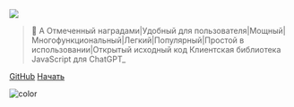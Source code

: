 <!-- _coverpage.md -->

<img class="logo" src="https://cdn.jsdelivr.net/gh/KudoAI/chatgpt.js@058fdea/assets/images/logos/chatgpt.js/with-reflection/darkmode/logo-1504x334.png">

<blockquote>
<p>
    <span id="tagline-pre-adj">🤖 A </span><span id="tagline-adj">Отмеченный наградами|Удобный для пользователя|Мощный|Многофункциональный|Легкий|Популярный|Простой в использовании|Открытый исходный код</span><span id="tagline-post-adj"> Клиентская библиотека JavaScript для ChatGPT_</span>
</p>
</blockquote>

<a target="_blank" rel="noopener" href="https://github.com/KudoAI/chatgpt.js">GitHub</a>
<a href="#⚡-importing-the-library">Начать</a>

<!-- background color -->

![color](transparent)
